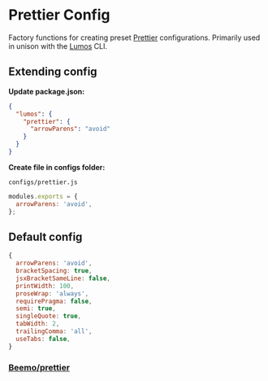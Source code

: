 # Prettier Config

Factory functions for creating preset [Prettier](https://prettier.io/) configurations. Primarily
used in unison with the [Lumos](https://www.npmjs.com/package/@rajzik/lumos) CLI.

## Extending config

**Update package.json:**

```json
{
  "lumos": {
    "prettier": {
      "arrowParens": "avoid"
    }
  }
}
```

**Create file in configs folder:**

`configs/prettier.js`

```js
modules.exports = {
  arrowParens: 'avoid',
};
```

## Default config

```js
{
  arrowParens: 'avoid',
  bracketSpacing: true,
  jsxBracketSameLine: false,
  printWidth: 100,
  proseWrap: 'always',
  requirePragma: false,
  semi: true,
  singleQuote: true,
  tabWidth: 2,
  trailingComma: 'all',
  useTabs: false,
}
```

### [Beemo/prettier](https://milesj.gitbook.io/beemo/driver/prettier)
